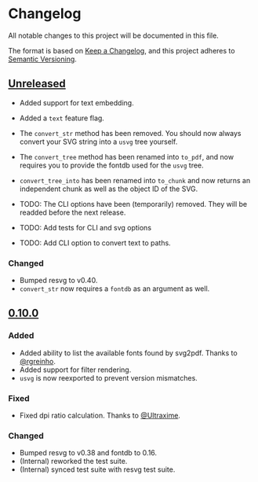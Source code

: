# Changelog

All notable changes to this project will be documented in this file.

The format is based on [Keep a Changelog](https://keepachangelog.com/en/1.1.0/),
and this project adheres to [Semantic Versioning](https://semver.org/spec/v2.0.0.html).

## [Unreleased]
- Added support for text embedding.
- Added a `text` feature flag.
- The `convert_str` method has been removed. You should now always convert your SVG string into a `usvg` 
 tree yourself.
- The `convert_tree` method has been renamed into `to_pdf`, and now requires you to provide the fontdb
 used for the `usvg` tree.
- `convert_tree_into` has been renamed into `to_chunk` and now returns an independent chunk as well
 as the object ID of the SVG.

- TODO: The CLI options have been (temporarily) removed. They will be readded before the next release.
- TODO: Add tests for CLI and svg options
- TODO: Add CLI option to convert text to paths.

### Changed
- Bumped resvg to v0.40.
- `convert_str` now requires a `fontdb` as an argument as well.

## [0.10.0]

### Added
- Added ability to list the available fonts found by svg2pdf. Thanks to [@rgreinho](https://github.com/rgreinho).
- Added support for filter rendering.
- `usvg` is now reexported to prevent version mismatches.

### Fixed
- Fixed dpi ratio calculation. Thanks to [@Ultraxime](https://github.com/Ultraxime).

### Changed
- Bumped resvg to v0.38 and fontdb to 0.16.
- (Internal) reworked the test suite.
- (Internal) synced test suite with resvg test suite.

[Unreleased]: https://github.com/typst/svg2pdf/compare/v0.10.0...HEAD
[0.10.0]: https://github.com/typst/svg2pdf/compare/v0.9.1...v0.10.0
